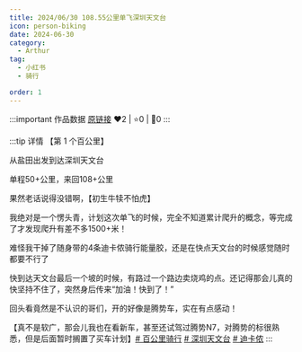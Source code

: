 ```yaml
---
title: 2024/06/30 108.55公里单飞深圳天文台
icon: person-biking
date: 2024-06-30
category:
  - Arthur
tag:
  - 小红书
  - 骑行

order: 1
---
```


:::important 作品数据
[原链接](http://xhslink.com/a/vR9CN9yF9YCV)
❤️2 | ⭐️0 | 💬0
:::

:::tip 详情
【第 1 个百公里】

从盐田出发到达深圳天文台

单程50+公里，来回108+公里

果然老话说得没错啊，【初生牛犊不怕虎】

我绝对是一个愣头青，计划这次单飞的时候，完全不知道累计爬升的概念，等完成了才发现爬升有差不多1500+米！

难怪我干掉了随身带的4条迪卡侬骑行能量胶，还是在快点天文台的时候感觉随时都要不行了

快到达天文台最后一个坡的时候，有路过一个路边卖烧鸡的点。还记得那会儿真的快坚持不住了，突然身后传来“加油！快到了！”

回头看竟然是不认识的哥们，开的好像是腾势车，实在有点感动！

【真不是软广，那会儿我也在看新车，甚至还试驾过腾势N7，对腾势的标很熟悉，但是后面暂时搁置了买车计划】[# 百公里骑行](https://www.xiaohongshu.com/search_result/?keyword=%E7%99%BE%E5%85%AC%E9%87%8C%E9%AA%91%E8%A1%8C&type=54&source=web_note_detail_r10) [# 深圳天文台](https://www.xiaohongshu.com/search_result/?keyword=%E6%B7%B1%E5%9C%B3%E5%A4%A9%E6%96%87%E5%8F%B0&type=54&source=web_note_detail_r10) [# 迪卡侬](https://www.xiaohongshu.com/search_result/?keyword=%E8%BF%AA%E5%8D%A1%E4%BE%AC&type=54&source=web_note_detail_r10)
:::

<VidStack src="https://pan.4a1801.life:11443/d/public/XHS_fsy/66e13dc600000000120115d7.mp4"/>

<style>
  .image-preview {
    display: flex;
    justify-content: space-evenly;
    align-items: center;
    flex-wrap: wrap;
  }

  .image-preview > img {
     box-sizing: border-box;
     width: 32% !important;
     padding: 9px;
     border-radius: 16px;
  }

  @media (max-width: 719px){
    .image-preview > img {
      width: 50% !important;
    }
  }

  @media (max-width: 419px){
    .image-preview > img {
      width: 100% !important;
    }
  }
</style>